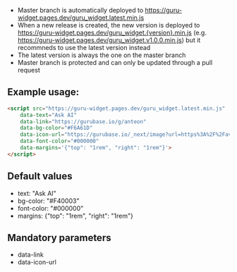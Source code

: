 - Master branch is automatically deployed to https://guru-widget.pages.dev/guru_widget.latest.min.js
- When a new release is created, the new version is deployed to https://guru-widget.pages.dev/guru_widget.{version}.min.js (e.g. https://guru-widget.pages.dev/guru_widget.v1.0.0.min.js) but it recommneds to use the latest version instead
- The latest version is always the one on the master branch
- Master branch is protected and can only be updated through a pull request

## Example usage:

```html
<script src="https://guru-widget.pages.dev/guru_widget.latest.min.js" 
    data-text="Ask AI" 
    data-link="https://gurubase.io/g/anteon" 
    data-bg-color="#F6A61D" 
    data-icon-url="https://gurubase.io/_next/image?url=https%3A%2F%2Favatars.githubusercontent.com%2Fu%2F75415501%3Fs%3D200%26v%3D4&w=96&q=75" 
    data-font-color="#000000" 
    data-margins='{"top": "1rem", "right": "1rem"}'>
</script>
```
## Default values
- text: "Ask AI"
- bg-color: "#F40003"
- font-color: "#000000"
- margins: {"top": "1rem", "right": "1rem"}

## Mandatory parameters
- data-link
- data-icon-url

